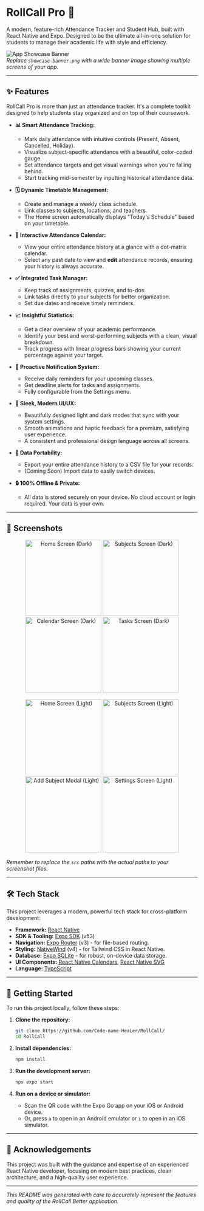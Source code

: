 # RollCall Pro 🚀

A modern, feature-rich Attendance Tracker and Student Hub, built with React Native and Expo. Designed to be the ultimate all-in-one solution for students to manage their academic life with style and efficiency.

![App Showcase Banner](.github/assets/showcase-banner.png)  
*Replace `showcase-banner.png` with a wide banner image showing multiple screens of your app.*

---

## ✨ Features

RollCall Pro is more than just an attendance tracker. It's a complete toolkit designed to help students stay organized and on top of their coursework.

- **📊 Smart Attendance Tracking:**
  - Mark daily attendance with intuitive controls (Present, Absent, Cancelled, Holiday).
  - Visualize subject-specific attendance with a beautiful, color-coded gauge.
  - Set attendance targets and get visual warnings when you're falling behind.
  - Start tracking mid-semester by inputting historical attendance data.

- **🗓️ Dynamic Timetable Management:**
  - Create and manage a weekly class schedule.
  - Link classes to subjects, locations, and teachers.
  - The Home screen automatically displays "Today's Schedule" based on your timetable.

- **📅 Interactive Attendance Calendar:**
  - View your entire attendance history at a glance with a dot-matrix calendar.
  - Select any past date to view and **edit** attendance records, ensuring your history is always accurate.

- **✅ Integrated Task Manager:**
  - Keep track of assignments, quizzes, and to-dos.
  - Link tasks directly to your subjects for better organization.
  - Set due dates and receive timely reminders.

- **📈 Insightful Statistics:**
  - Get a clear overview of your academic performance.
  - Identify your best and worst-performing subjects with a clean, visual breakdown.
  - Track progress with linear progress bars showing your current percentage against your target.

- **🔔 Proactive Notification System:**
  - Receive daily reminders for your upcoming classes.
  - Get deadline alerts for tasks and assignments.
  - Fully configurable from the Settings menu.

- **🎨 Sleek, Modern UI/UX:**
  - Beautifully designed light and dark modes that sync with your system settings.
  - Smooth animations and haptic feedback for a premium, satisfying user experience.
  - A consistent and professional design language across all screens.

- **🔄 Data Portability:**
  - Export your entire attendance history to a CSV file for your records.
  - (Coming Soon) Import data to easily switch devices.

- **🔒 100% Offline & Private:**
  - All data is stored securely on your device. No cloud account or login required. Your data is your own.

---

## 📸 Screenshots

<p align="center">
  <img src=".github/assets/home-dark.png" alt="Home Screen (Dark)" width="200"/>
  <img src=".github/assets/subjects-dark.png" alt="Subjects Screen (Dark)" width="200"/>
  <img src=".github/assets/calendar-dark.png" alt="Calendar Screen (Dark)" width="200"/>
  <img src=".github/assets/tasks-dark.png" alt="Tasks Screen (Dark)" width="200"/>
</p>
<p align="center">
  <img src=".github/assets/home-light.png" alt="Home Screen (Light)" width="200"/>
  <img src=".github/assets/subjects-light.png" alt="Subjects Screen (Light)" width="200"/>
  <img src=".github/assets/add-subject-light.png" alt="Add Subject Modal (Light)" width="200"/>
  <img src=".github/assets/settings-light.png" alt="Settings Screen (Light)" width="200"/>
</p>

*Remember to replace the `src` paths with the actual paths to your screenshot files.*

---

## 🛠️ Tech Stack

This project leverages a modern, powerful tech stack for cross-platform development:

- **Framework:** [React Native](https://reactnative.dev/)
- **SDK & Tooling:** [Expo SDK](https://expo.dev/) (v53)
- **Navigation:** [Expo Router](https://expo.github.io/router/) (v3) - for file-based routing.
- **Styling:** [NativeWind](https://www.nativewind.dev/) (v4) - for Tailwind CSS in React Native.
- **Database:** [Expo SQLite](https://docs.expo.dev/versions/latest/sdk/sqlite/) - for robust, on-device data storage.
- **UI Components:** [React Native Calendars](https://github.com/wix/react-native-calendars), [React Native SVG](https://github.com/react-native-svg/react-native-svg)
- **Language:** [TypeScript](https://www.typescriptlang.org/)

---

## 🚀 Getting Started

To run this project locally, follow these steps:

1. **Clone the repository:**
   ```bash
   git clone https://github.com/Code-name-HeaLer/RollCall/
   cd RollCall
   ```

2. **Install dependencies:**
   ```bash
   npm install
   ```

3. **Run the development server:**
   ```bash
   npx expo start
   ```

4. **Run on a device or simulator:**
   - Scan the QR code with the Expo Go app on your iOS or Android device.
   - Or, press `a` to open in an Android emulator or `i` to open in an iOS simulator.

---

## 🌟 Acknowledgements

This project was built with the guidance and expertise of an experienced React Native developer, focusing on modern best practices, clean architecture, and a high-quality user experience.

---

*This README was generated with care to accurately represent the features and quality of the RollCall Better application.*
